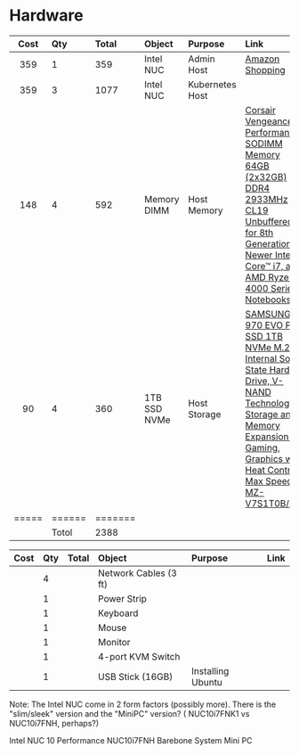 # Hardware


| Cost | Qty | Total | Object      | Purpose         | Link |
|:----:|:----|:------|:------------|:----------------|:-----|
| 359  | 1   | 359   | Intel NUC   | Admin Host      | [Amazon Shopping](https://www.amazon.com/gp/product/B083GGZ6TG/ref=ppx_yo_dt_b_asin_title_o00_s00?ie=UTF8&th=1) |
| 359  | 3   | 1077  | Intel NUC   | Kubernetes Host |  |
| 148  | 4   | 592   | Memory DIMM | Host Memory     | [Corsair Vengeance Performance SODIMM Memory 64GB (2x32GB) DDR4 2933MHz CL19 Unbuffered for 8th Generation or Newer Intel Core™ i7, and AMD Ryzen 4000 Series Notebooks](https://www.amazon.com/gp/product/B08GSRD34Y/ref=ppx_od_dt_b_asin_title_s00?ie=UTF8&psc=1) | 
| 90   | 4   | 360   | 1TB SSD NVMe | Host Storage   | [SAMSUNG 970 EVO Plus SSD 1TB NVMe M.2 Internal Solid State Hard Drive, V-NAND Technology, Storage and Memory Expansion for Gaming, Graphics w/ Heat Control, Max Speed, MZ-V7S1T0B/AM](https://www.amazon.com/gp/product/B07MFZY2F2/ref=ppx_od_dt_b_asin_title_s00?ie=UTF8&th=1)
|=====|======|=======| | | 
|     | Totol | 2388  | | | 

| Cost | Qty | Total | Object      | Purpose | Link |
|:----:|:----|:------|:-------|:--------|:-----|
| | 4 | | Network Cables (3 ft) | |
| | 1 | | Power Strip | |
| | 1 | | Keyboard | |
| | 1 | | Mouse | |
| | 1 | | Monitor | |
| | 1 | | 4-port KVM Switch | |
| | 1 | | USB Stick (16GB) | Installing Ubuntu | |





Note:  The Intel NUC come in 2 form factors (possibly more).  There is the "slim/sleek" version and the "MiniPC" version? ( NUC10i7FNK1 vs NUC10i7FNH, perhaps?)

Intel NUC 10 Performance NUC10i7FNH Barebone System Mini PC
